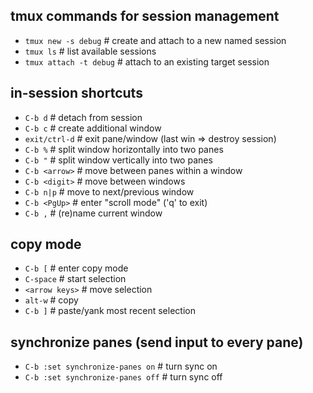 ## tmux commands for session management
- `tmux new -s debug`          # create and attach to a new named session
- `tmux ls`                    # list available sessions
- `tmux attach -t debug`       # attach to an existing target session

## in-session shortcuts
- `C-b d`                      # detach from session
- `C-b c`                      # create additional window
- `exit/ctrl-d`                # exit pane/window (last win => destroy session)
- `C-b %`                      # split window horizontally into two panes
- `C-b "`                      # split window vertically into two panes
- `C-b <arrow>`                # move between panes within a window
- `C-b <digit>`                # move between windows
- `C-b n|p`                    # move to next/previous window
- `C-b <PgUp>`                 # enter "scroll mode" ('q' to exit)
- `C-b ,`                      # (re)name current window

## copy mode
- `C-b [`                      # enter copy mode
- `C-space`                    # start selection
- `<arrow keys>`               # move selection
- `alt-w`                      # copy
- `C-b ]`                      # paste/yank most recent selection


## synchronize panes (send input to every pane)
- `C-b :set synchronize-panes on`   # turn sync on
- `C-b :set synchronize-panes off`  # turn sync off
